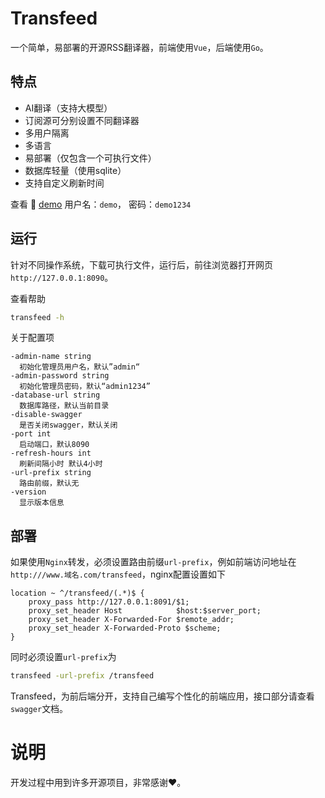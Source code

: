 Transfeed
===

一个简单，易部署的开源RSS翻译器，前端使用`Vue`，后端使用`Go`。


## 特点

- AI翻译（支持大模型）
- 订阅源可分别设置不同翻译器
- 多用户隔离
- 多语言
- 易部署（仅包含一个可执行文件）
- 数据库轻量（使用sqlite）
- 支持自定义刷新时间



查看 👀 [demo](https://wsh233.cn/webapp/transfeed)     用户名：`demo`， 密码：`demo1234`



## 运行

针对不同操作系统，下载可执行文件，运行后，前往浏览器打开网页`http://127.0.0.1:8090`。

查看帮助

```bash
transfeed -h
```



关于配置项

```
-admin-name string
  初始化管理员用户名，默认”admin“
-admin-password string
  初始化管理员密码，默认“admin1234”
-database-url string
  数据库路径，默认当前目录 
-disable-swagger
  是否关闭swagger，默认关闭
-port int
  启动端口，默认8090
-refresh-hours int
  刷新间隔小时 默认4小时
-url-prefix string
  路由前缀，默认无
-version
  显示版本信息
```



## 部署

如果使用`Nginx`转发，必须设置路由前缀`url-prefix`，例如前端访问地址在`http:///www.域名.com/transfeed`，nginx配置设置如下

```text
location ~ ^/transfeed/(.*)$ {
    proxy_pass http://127.0.0.1:8091/$1;
    proxy_set_header Host            $host:$server_port;
    proxy_set_header X-Forwarded-For $remote_addr;
    proxy_set_header X-Forwarded-Proto $scheme;
}

```



同时必须设置`url-prefix`为

```bash
transfeed -url-prefix /transfeed
```



Transfeed，为前后端分开，支持自己编写个性化的前端应用，接口部分请查看`swagger`文档。



# 说明

开发过程中用到许多开源项目，非常感谢❤️。



